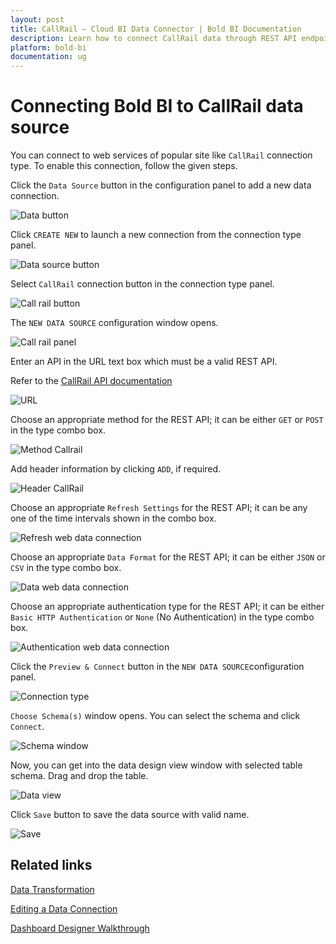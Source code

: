 ```yaml
---
layout: post
title: CallRail – Cloud BI Data Connector | Bold BI Documentation
description: Learn how to connect CallRail data through REST API endpoint with Bold BI Cloud and create data source for dashboard configuration.
platform: bold-bi
documentation: ug
---
```


# Connecting Bold BI to CallRail data source

  You can connect to web services of popular site like `CallRail` connection type. To enable this connection, follow the given steps.
  
  Click the `Data Source` button in the configuration panel to add a new data connection.
   
   ![Data button](/static/assets/cloud/working-with-datasource/data-connectors/images/common/DataSourcesIcon.png)
   
   Click `CREATE NEW` to launch a new connection from the connection type panel. 
   
   ![Data source button](/static/assets/cloud/working-with-datasource/data-connectors/images/common/datasourcebutton.png)
  
  Select `CallRail` connection button in the connection type panel.

  ![Call rail button](/static/assets/cloud/working-with-datasource/data-connectors/images/call-rail/callrail_button.png)

  The `NEW DATA SOURCE` configuration window opens.

  ![Call rail panel](/static/assets/cloud/working-with-datasource/data-connectors/images/call-rail/callrail_panel.png)

  Enter an API in the URL text box which must be a valid REST API.

  Refer to the [CallRail API documentation](https://apidocs.callrail.com/)

  ![URL](/static/assets/cloud/working-with-datasource/data-connectors/images/call-rail/URL_callrail.png)

  Choose an appropriate method for the REST API; it can be either `GET` or `POST` in the type combo box.

  ![Method Callrail](/static/assets/cloud/working-with-datasource/data-connectors/images/call-rail/Method_callrail.png)

  Add header information by clicking `ADD`, if required.

  ![Header CallRail](/static/assets/cloud/working-with-datasource/data-connectors/images/call-rail/Header_callrail.png)
  
  Choose an appropriate `Refresh Settings` for the REST API; it can be any one of the time intervals shown in the combo box.

  ![Refresh web data connection](/static/assets/cloud/working-with-datasource/data-connectors/images/call-rail/Refresh_webdataconnection.png)

  Choose an appropriate `Data Format` for the REST API; it can be either `JSON` or `CSV` in the type combo box.

  ![Data web data connection](/static/assets/cloud/working-with-datasource/data-connectors/images/call-rail/Data_webdataconnection.png)

  Choose an appropriate authentication type for the REST API; it can be either `Basic HTTP Authentication` or `None` (No Authentication) in the type combo box.

  ![Authentication web data connection](/static/assets/cloud/working-with-datasource/data-connectors/images/call-rail/Authentication_webdataconnection.png)
  
  Click the `Preview & Connect` button in the `NEW DATA SOURCE`configuration panel. 
  
  ![Connection type](/static/assets/cloud/working-with-datasource/data-connectors/images/call-rail/callrail_connectiontype.png)

  `Choose Schema(s)` window opens. You can select the schema and click `Connect`.
  
  ![Schema window](/static/assets/cloud/working-with-datasource/data-connectors/images/call-rail/asknicelyschemawindow.png)
  
  Now, you can get into the data design view window with selected table schema. Drag and drop the table.
  
  ![Data view](/static/assets/cloud/working-with-datasource/data-connectors/images/call-rail/dataview_asknicely.png)

  Click `Save` button to save the data source with valid name.

   ![Save](/static/assets/cloud/working-with-datasource/data-connectors/images/call-rail/save_asknicely.png)

## Related links

[Data Transformation](/cloud-bi/working-with-data-source/transforming-data/joining-table/)

[Editing a Data Connection](/cloud-bi/working-with-data-source/editing-a-data-connection/)   

[Dashboard Designer Walkthrough](/cloud-bi/getting-started/bold-bi-walk-through/)

  







  
































